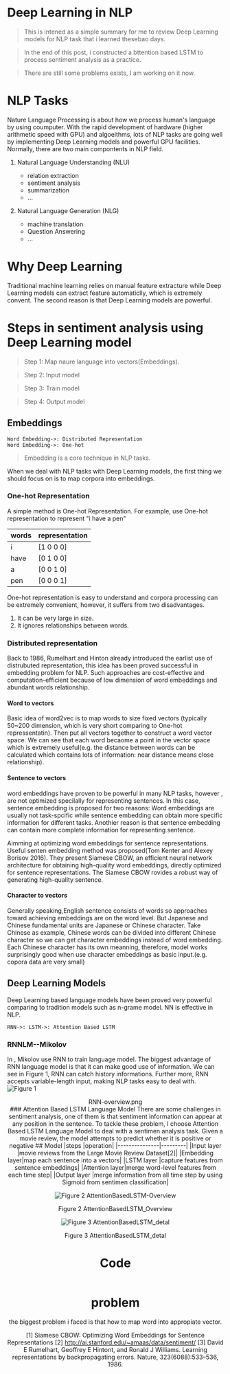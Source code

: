 
# Deep Learning in NLP

> This is intened as a simple summary for me to review Deep Learning models for NLP task that i learned thesebao days.

> In the end of this post, i constructed a bttention based LSTM to process sentiment analysis as a practice.

> There are still some problems exists, I am working on it now.

# NLP Tasks
Nature Language Processing is about how we process human's language by using coumputer. With the rapid development of hardware (higher arithmetic speed with GPU) and  algoeithms, lots of NLP tasks are going well by implementing Deep Learning models and powerful GPU facilities.
Normally, there are two main compontents in NLP field.

1. Natural Language Understanding (NLU)
	* relation extraction
	* sentiment analysis
	* summarization
	* ...


2. Natural Language Generation (NLG)
	* machine translation
	* Question Answering
	* ...

# Why Deep Learning

Traditional machine learning relies on manual feature extracture while Deep Learning models can extract feature automaticlly, which is extremely convent.
The second reason is that Deep Learning models are powerful.
# Steps in sentiment analysis using Deep Learning model
> Step 1: Map naure language into vectors(Embeddings).

> Step 2: Input model

> Step 3: Train model

> Step 4: Output model

## Embeddings

```flow
Word Embedding->: Distributed Representation
Word Embedding->: One-hot
``````

> Embedding is a core technique in NLP tasks.

When we deal with NLP tasks with Deep Learning models, the first thing we should focus on is to map corpora into embeddings.

### One-hot Representation

A simple method is One-hot Representation.
For example, use One-hot representation to represent "i have a pen"   

|words|representation|
|-----|--------------|
|i|     [1 0 0 0]|
|have|  [0 1 0 0]|
|a|     [0 0 1 0]|
|pen|   [0 0 0 1]|
One-hot representation is easy to understand and corpora processing can be extremely convenient, however, it suffers from two disadvantages.

1. It can be very large in size.
2. It ignores relationships between words.

### Distributed representation
Back to 1986, Rumelhart and Hinton already introduced the earlist use of distrubuted representation, this idea has been proved successful in embedding problem for NLP.
Such approaches are cost-effective and computation-efficient because of low dimension of word embeddings and abundant words relationship.
#### Word to vectors
Basic idea of word2vec is to map words to size fixed vectors (typically 50~200 dimension, which is very short comparing to One-hot repressentatin). Then put all vectors together to construct a word vector space. We can see that each word becaome a point in the vector space which is extremely useful(e.g. the distance between words can be calculated which contains lots of information: near distance means close relationship).





#### Sentence to vectors

word embeddings have proven to be powerful in many NLP tasks, however , are not optimized specilally for representing sentences. In this case, sentence embedding is proposed for two reasons: Word embeddings are usually not task-spcific while sentence embedding can obtain more specific information for different tasks. Anothier reason is that sentence embedding can contain more complete information for representing sentence.

Aimming at optimizing  word  embeddings  for sentence representations. Useful senten embedding method was proposed(Tom Kenter and Alexey Borisov 2016). They present Siamese CBOW, an efficient neural network architecture for obtaining high-quality word embeddings,  directly  optimized  for  sentence representations.
The Siamese CBOW rovides a robust way of generating high-quality sentence.

#### Character to vectors
Generally speaking,English sentence consists of words so approaches toward achieving embeddings are on the word level.
But Japanese and Chinese fundamental units are  Japanese or Chinese character.
Take Chinese as example, Chinese words can be divided into different Chinese character so we can get character embeddings instead of word embedding. Each Chinese character has its own meanning, therefore, model works surprisingly good when use character embeddings as basic input.(e.g. copora data are very small)



## Deep Learning Models
Deep Learning based language models have been proved very powerful  comparing to tradition models such as n-grame model.
NN is effective in NLP.
```sequence
RNN->: LSTM->: Attention Based LSTM
```
### RNNLM--Mikolov
In <Recurrent neural network based language model>, Mikolov use RNN to train language model. The biggest advantage of RNN language model is that it can make good use of information. We can see in Figure 1, RNN can catch history informations. Further more, RNN accepts variable-length input, making NLP tasks easy to deal with.
![Figure 1](../../graph/RNN-overview.png)
<center>RNN-overview.png<center/>
### Attention Based LSTM Language Model
There are some challenges in sentiment analysis, one of them is that sentiment information can appear at any position in the sentence. To tackle these problem, I choose Attention Based LSTM Language Model to deal with a sentimen analysis task.
Given a movie review, the model attempts to predict whether it is positive or negative
## Model
|steps          |operation|
|---------------|---------|
|Input layer    |movie reviews from the Large Movie Review Dataset[2]|
|Embedding layer|map each sentence into a vectors|
|LSTM layer     |capture features from sentence embeddings|
|Attention layer|merge word-level features from each time step|
|Output layer   |merge information from all time step by using Sigmoid from sentimen classification|

 ![Figure 2 AttentionBasedLSTM-Overview](../../graph/AttentionBasedLSTM-Overview.png)
<center> Figure 2 AttentionBasedLSTM_Overview <center>

![Figure 3 AttentionBasedLSTM_detal](../../graph/AttentionBasedLSTM_detal.png)
<center> Figure 3 AttentionBasedLSTM_detal <center>

# Code

```python

```
# problem
the biggest problem i faced is that how to map word into appropiate vector.

[1] Siamese CBOW: Optimizing Word Embeddings for Sentence Representations
[2] http://ai.stanford.edu/~amaas/data/sentiment/
[3] David E Rumelhart, Geoffrey E Hintont, and Ronald J Williams. Learning representations by backpropagating errors. Nature, 323(6088):533–536, 1986.
